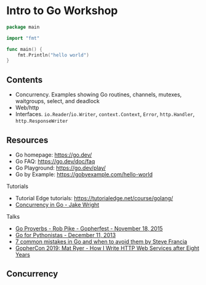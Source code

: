 # Intro to Go Workshop

```go
package main

import "fmt"

func main() {
    fmt.Println("hello world")
}
```

## Contents

- Concurrency. Examples showing Go routines, channels, mutexes, waitgroups, select, and deadlock
- Web/http
- Interfaces. `io.Reader`/`io.Writer`, `context.Context`, `Error`, `http.Handler`, `http.ResponseWriter`

## Resources

- Go homepage: https://go.dev/
- Go FAQ: https://go.dev/doc/faq
- Go Playground: https://go.dev/play/
- Go by Example: https://gobyexample.com/hello-world

Tutorials

- Tutorial Edge tutorials: https://tutorialedge.net/course/golang/
- [Concurrency in Go - Jake Wright](https://www.youtube.com/watch?v=LvgVSSpwND8&ab_channel=JakeWright)

Talks

- [Go Proverbs - Rob Pike - Gopherfest - November 18, 2015](https://www.youtube.com/watch?v=PAAkCSZUG1c&ab_channel=TheGoProgrammingLanguage)
- [Go for Pythonistas - December 11, 2013](https://www.youtube.com/watch?v=elu0VpLzJL8&ab_channel=TheGoProgrammingLanguage)
- [7 common mistakes in Go and when to avoid them by Steve Francia](https://www.youtube.com/watch?v=29LLRKIL_TI&ab_channel=DataCouncil)
- [GopherCon 2019: Mat Ryer - How I Write HTTP Web Services after Eight Years](https://www.youtube.com/watch?v=rWBSMsLG8po&ab_channel=GopherAcademy)


## Concurrency


